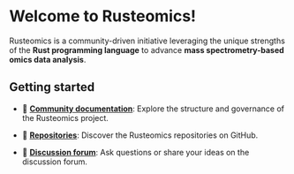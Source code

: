 # Welcome to Rusteomics!

Rusteomics is a community-driven initiative leveraging the unique strengths of the **Rust programming language** to advance **mass spectrometry-based omics data analysis**.

## Getting started

- 📑 **[Community documentation](rusteomics.eubic-ms.org)**: Explore the structure and governance of the Rusteomics project.

- 📂 **[Repositories](https://github.com/rusteomics)**: Discover the Rusteomics repositories on GitHub.

- 💬 **[Discussion forum](https://github.com/orgs/rusteomics/discussions)**: Ask questions or share your ideas on the discussion forum.
